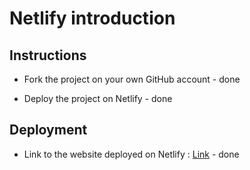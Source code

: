 # Netlify introduction

## Instructions

* Fork the project on your own GitHub account - done

* Deploy the project on Netlify - done

## Deployment

* Link to the website deployed on Netlify : [Link](https://peaceful-clarke-715c80.netlify.app) - done
